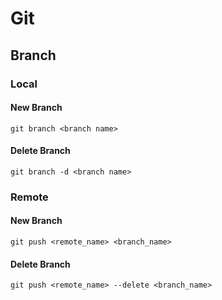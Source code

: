 # Git

## Branch

### Local

#### New Branch

`git branch <branch name>`

#### Delete Branch

`git branch -d <branch name>`

### Remote

#### New Branch

`git push <remote_name> <branch_name>`

#### Delete Branch

`git push <remote_name> --delete <branch_name>`

